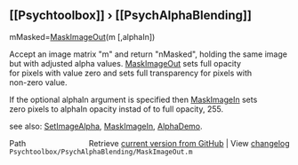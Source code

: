 ## [[Psychtoolbox]] &#8250; [[PsychAlphaBlending]]

mMasked=[MaskImageOut](MaskImageOut)(m [,alphaIn])  
  
Accept an image matrix "m" and return "nMasked", holding the same image  
but with adjusted alpha values.  [MaskImageOut](MaskImageOut) sets full opacity  
for pixels with value zero and sets full transparency for pixels with  
non-zero value.  
  
If the optional alphaIn argument is specified then [MaskImageIn](MaskImageIn) sets  
zero pixels to alphaIn opacity instad of to full opacity, 255.   
  
see also: [SetImageAlpha](SetImageAlpha), [MaskImageIn](MaskImageIn), [AlphaDemo](AlphaDemo).   




<div class="code_header" style="text-align:right;">
  <span style="float:left;">Path&nbsp;&nbsp;</span> <span class="counter">Retrieve <a href=
  "https://raw.github.com/Psychtoolbox-3/Psychtoolbox-3/beta/Psychtoolbox/PsychAlphaBlending/MaskImageOut.m">current version from GitHub</a> | View <a href=
  "https://github.com/Psychtoolbox-3/Psychtoolbox-3/commits/beta/Psychtoolbox/PsychAlphaBlending/MaskImageOut.m">changelog</a></span>
</div>
<div class="code">
  <code>Psychtoolbox/PsychAlphaBlending/MaskImageOut.m</code>
</div>

